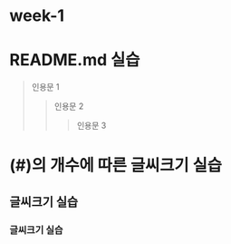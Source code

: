 # week-1


# README.md 실습

> 인용문 1 
> > 인용문 2
> >> 인용문 3

# (#)의 개수에 따른 글씨크기 실습
## 글씨크기 실습
### 글씨크기 실습
